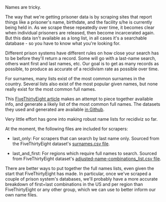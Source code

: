 Names are tricky.
 
The way that we're getting prisoner data is by scraping sites that report things like a prisoner's name, birthdate, and the facility s/he is currently being held in. As we scrape these repeatedly over time, it becomes clear when individual prisoners are released, then become incarcerated again. But this data isn't available as a long list, in all cases it's a searchable database - so you have to know what you're looking for.

Different prison systems have different rules on how close your search has to be before they'll return a record. Some will go with a last-name search, others want first and last names, etc. Our goal is to get as many records as possible, to produce as accurate of a recidivism rate as possible over time.

For surnames, many lists exist of the most common surnames in the country. Several lists also exist of the most popular given names, but none really exist for the most common full names.

This [FiveThirtyEight article](https://fivethirtyeight.com/features/whats-the-most-common-name-in-america/) makes an attempt to piece together available info, and generate a likely list of the most common full names. The datasets they used and generated are available [in Github](https://github.com/fivethirtyeight/data/tree/master/most-common-name).

Very little effort has gone into making robust name lists for recidiviz so far.

At the moment, the following files are included for scrapers:
- last_only: For scrapers that can search by last name only. Sourced from the FiveThirtyEight dataset's [surnames.csv file](https://github.com/fivethirtyeight/data/blob/master/most-common-name/surnames.csv). 

- last_and_first: For regions which require full names to search. Sourced from FiveThirtyEight dataset's [adjusted-name-combinations_list.csv file](https://github.com/fivethirtyeight/data/blob/master/most-common-name/adjusted-name-combinations-list.csv).


There are better ways to put together the full names lists, even given the start that FiveThirtyEight has made. In particular, once we've scraped a couple of prison system's databases, we'll probably have a more accurate breakdown of first+last combinations in the US and per region than FiveThirtyEight or any other group, which we can use to better inform our own name files.
